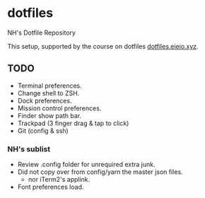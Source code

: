 # dotfiles
NH's Dotfile Repository

This setup, supported by the course on dotfiles [dotfiles.eieio.xyz](http://dotfiles.eieio.xyz). 


## TODO
- Terminal preferences.
- Change shell to ZSH.
- Dock preferences.
- Mission control preferences.
- Finder show path bar.
- Trackpad (3 finger drag & tap to click)
- Git (config & ssh)


### NH's sublist
- Review .config folder for unrequired extra junk.
- Did not copy over from config/yarn the master json files.
  - nor iTerm2's applink.
- Font preferences load.
